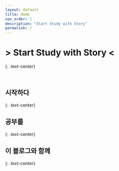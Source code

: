 ```yaml
---
layout: default
title: Home
nav_order: 1
description: "Start Study with Story"
permalink: /
---
```




# > Start Study with Story <
{: .text-center}

<br>

## 시작하다
{: .text-center}

## 공부를
{: .text-center}

## 이 블로그와 함께
{: .text-center}







